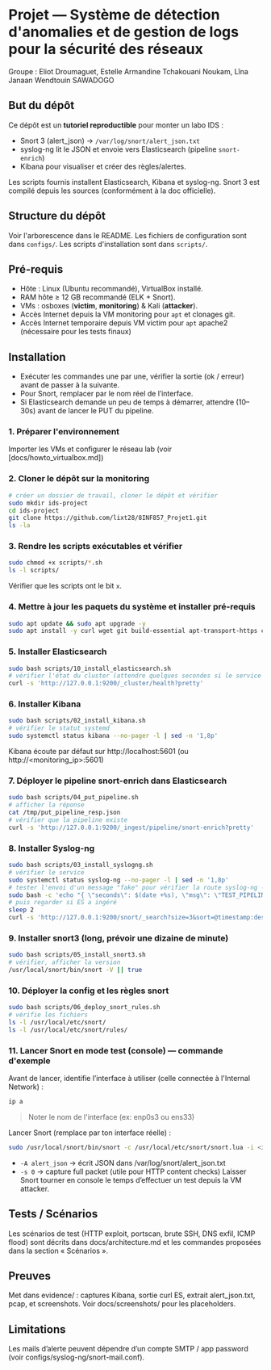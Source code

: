 # Projet — Système de détection d'anomalies et de gestion de logs pour la sécurité des réseaux
Groupe : Eliot Droumaguet, Estelle Armandine Tchakouani Noukam, Lîna Janaan Wendtouin SAWADOGO

## But du dépôt
Ce dépôt est un **tutoriel reproductible** pour monter un labo IDS :  
- Snort 3 (alert_json) → `/var/log/snort/alert_json.txt`  
- syslog-ng lit le JSON et envoie vers Elasticsearch (pipeline `snort-enrich`)  
- Kibana pour visualiser et créer des règles/alertes.

Les scripts fournis installent Elasticsearch, Kibana et syslog-ng. Snort 3 est compilé depuis les sources (conformément à la doc officielle).

## Structure du dépôt
Voir l'arborescence dans le README. Les fichiers de configuration sont dans `configs/`. Les scripts d'installation sont dans `scripts/`.

## Pré-requis
- Hôte : Linux (Ubuntu recommandé), VirtualBox installé.
- RAM hôte ≥ 12 GB recommandé (ELK + Snort).
- VMs : osboxes (**victim**, **monitoring**) & Kali (**attacker**).
- Accès Internet depuis la VM monitoring pour `apt` et clonages git.
- Accès Internet temporaire depuis VM victim pour `apt` apache2 (nécessaire pour les tests finaux)

## Installation
- Exécuter les commandes une par une, vérifier la sortie (ok / erreur) avant de passer à la suivante.  
- Pour Snort, remplacer <interface> par le nom réel de l’interface.  
- Si Elasticsearch demande un peu de temps à démarrer, attendre (10–30s) avant de lancer le PUT du pipeline.  

### 1. Préparer l'environnement 
Importer les VMs et configurer le réseau lab (voir [docs/howto_virtualbox.md])

### 2. Cloner le dépôt sur la monitoring
```bash
# créer un dossier de travail, cloner le dépôt et vérifier
sudo mkdir ids-project
cd ids-project
git clone https://github.com/lixt28/8INF857_Projet1.git
ls -la
```

### 3. Rendre les scripts exécutables et vérifier
```bash
sudo chmod +x scripts/*.sh
ls -l scripts/
```
Vérifier que les scripts ont le bit `x`.

### 4. Mettre à jour les paquets du système et installer pré-requis
```bash
sudo apt update && sudo apt upgrade -y
sudo apt install -y curl wget git build-essential apt-transport-https ca-certificates gnupg
```

### 5. Installer Elasticsearch
```bash
sudo bash scripts/10_install_elasticsearch.sh
# vérifier l'état du cluster (attendre quelques secondes si le service démarre)
curl -s 'http://127.0.0.1:9200/_cluster/health?pretty'
```

### 6. Installer Kibana
```bash
sudo bash scripts/02_install_kibana.sh
# vérifier le statut systemd
sudo systemctl status kibana --no-pager -l | sed -n '1,8p'
```
Kibana écoute par défaut sur http://localhost:5601 (ou http://<monitoring_ip>:5601)

### 7. Déployer le pipeline snort-enrich dans Elasticsearch
```bash
sudo bash scripts/04_put_pipeline.sh
# afficher la réponse
cat /tmp/put_pipeline_resp.json
# vérifier que la pipeline existe
curl -s 'http://127.0.0.1:9200/_ingest/pipeline/snort-enrich?pretty'
```

### 8. Installer Syslog-ng
```bash
sudo bash scripts/03_install_syslogng.sh
# vérifier le service
sudo systemctl status syslog-ng --no-pager -l | sed -n '1,8p'
# tester l'envoi d'un message "fake" pour vérifier la route syslog-ng -> ES :
sudo bash -c 'echo "{ \"seconds\": $(date +%s), \"msg\": \"TEST_PIPELINE\", \"rule\": \"0:0:0\" }" >> /var/log/snort/alert_json.txt'
# puis regarder si ES a ingéré
sleep 2
curl -s 'http://127.0.0.1:9200/snort/_search?size=3&sort=@timestamp:desc&pretty'
```

### 9. Installer snort3 (long, prévoir une dizaine de minute)
```bash
sudo bash scripts/05_install_snort3.sh
# vérifier, afficher la version
/usr/local/snort/bin/snort -V || true
```

### 10. Déployer la config et les règles snort
```bash
sudo bash scripts/06_deploy_snort_rules.sh
# vérifie les fichiers
ls -l /usr/local/etc/snort/
ls -l /usr/local/etc/snort/rules/
```

### 11. Lancer Snort en mode test (console) — commande d'exemple
Avant de lancer, identifie l’interface à utiliser (celle connectée à l'Internal Network) :
```bash
ip a
```
> Noter le nom de l'interface (ex: enp0s3 ou ens33)

Lancer Snort (remplace <interface> par ton interface réelle) :
```bash
sudo /usr/local/snort/bin/snort -c /usr/local/etc/snort/snort.lua -i <interface> -A alert_json -l /var/log/snort -k none -s 0
```
- `-A alert_json` → écrit JSON dans /var/log/snort/alert_json.txt
- `-s 0` → capture full packet (utile pour HTTP content checks)
Laisser Snort tourner en console le temps d’effectuer un test depuis la VM attacker.


## Tests / Scénarios
Les scénarios de test (HTTP exploit, portscan, brute SSH, DNS exfil, ICMP flood) sont décrits dans docs/architecture.md et les commandes proposées dans la section « Scénarios ».

## Preuves
Met dans evidence/ : captures Kibana, sortie curl ES, extrait alert_json.txt, pcap, et screenshots. Voir docs/screenshots/ pour les placeholders.

## Limitations
Les mails d’alerte peuvent dépendre d’un compte SMTP / app password (voir configs/syslog-ng/snort-mail.conf).


   
